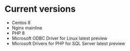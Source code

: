 # Current versions
- Centos 8
- Nginx mainline 
- PHP 8
- Microsoft ODBC Driver for Linux latest preview
- Microsoft Drivers for PHP for SQL Server latest preview
